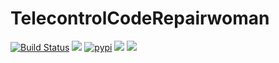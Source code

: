 # TelecontrolCodeRepairwoman  
[![Build Status](https://travis-ci.com/SuperSystemStudio/TelecontrolCodeRepairwoman.svg?branch=master)](https://travis-ci.com/SuperSystemStudio/TelecontrolCodeRepairwoman)   [![](https://img.shields.io/pypi/v/nine.svg)](https://pypi.org/project/Telecontrol/)    [![pypi](https://img.shields.io/pypi/l/:packageName.svg)](https://pypi.org/project/Telecontrol/)    [![](https://img.shields.io/github/license/SuperSystemStudio/TelecontrolCodeRepairwoman.svg)](https://github.com/SuperSystemStudio/TelecontrolCodeRepairwoman/blob/master/LICENSE) [![](https://img.shields.io/github/languages/top/badges/shields.svg)](https://github.com/SuperSystemStudio/TelecontrolCodeRepairwoman)
